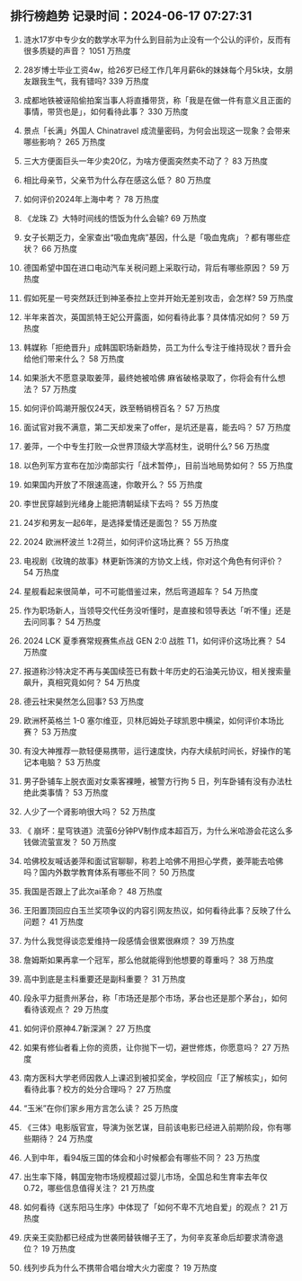 
## 排行榜趋势 记录时间：2024-06-17 07:27:31
  
  1. 涟水17岁中专少女的数学水平为什么到目前为止没有一个公认的评价，反而有很多质疑的声音？ 1051 万热度
    
  2. 28岁博士毕业工资4w，给26岁已经工作几年月薪6k的妹妹每个月5k块，女朋友跟我生气，我有错吗? 339 万热度
    
  3. 成都地铁被诬陷偷拍案当事人将直播带货，称「我是在做一件有意义且正面的事情，带货也是」，如何看待此事？ 330 万热度
    
  4. 景点「长满」外国人 Chinatravel 成流量密码，为何会出现这一现象？会带来哪些影响？ 265 万热度
    
  5. 三大方便面巨头一年少卖20亿，为啥方便面突然卖不动了？ 83 万热度
    
  6. 相比母亲节，父亲节为什么存在感这么低？ 80 万热度
    
  7. 如何评价2024年上海中考？ 78 万热度
    
  8. 《龙珠 Z》大特时间线的悟饭为什么会输? 69 万热度
    
  9. 女子长期乏力，全家查出“吸血鬼病”基因，什么是「吸血鬼病」？都有哪些症状？ 66 万热度
    
  10. 德国希望中国在进口电动汽车关税问题上采取行动，背后有哪些原因？ 59 万热度
    
  11. 假如死星一号突然跃迁到神圣泰拉上空并开始无差别攻击，会怎样? 59 万热度
    
  12. 半年来首次，英国凯特王妃公开露面，如何看待此事？具体情况如何？ 59 万热度
    
  13. 韩媒称「拒绝晋升」成韩国职场新趋势，员工为什么专注于维持现状？晋升会给他们带来什么？ 58 万热度
    
  14. 如果浙大不愿意录取姜萍，最终她被哈佛 麻省破格录取了，你将会有什么想法？ 57 万热度
    
  15. 如何评价鸣潮开服仅24天，跌至畅销榜百名？ 57 万热度
    
  16. 面试官对我不满意，第二天却发来了offer，是坑还是喜，能去吗？ 57 万热度
    
  17. 姜萍，一个中专生打败一众世界顶级大学高材生，说明什么? 56 万热度
    
  18. 以色列军方宣布在加沙南部实行「战术暂停」，目前当地局势如何？ 55 万热度
    
  19. 如果国内开放了不限速高速，你敢开么？ 55 万热度
    
  20. 李世民穿越到光绪身上能把清朝延续下去吗？ 55 万热度
    
  21. 24岁和男友一起6年，是选择爱情还是面包？ 55 万热度
    
  22. 2024 欧洲杯波兰 1:2荷兰，如何评价这场比赛？ 55 万热度
    
  23. 电视剧《玫瑰的故事》林更新饰演的方协文上线，你对这个角色有何评价？ 54 万热度
    
  24. 星舰看起来很简单，可不可能借鉴过来，然后弯道超车？ 54 万热度
    
  25. 作为职场新人，当领导交代任务没听懂时，是直接和领导表达「听不懂」还是去问同事？ 54 万热度
    
  26. 2024 LCK 夏季赛常规赛焦点战 GEN 2:0 战胜 T1，如何评价这场比赛？ 54 万热度
    
  27. 报道称沙特决定不再与美国续签已有数十年历史的石油美元协议，相关搜索量飙升，真相究竟如何？ 54 万热度
    
  28. 德云社宋昊然怎么回事? 53 万热度
    
  29. 欧洲杯英格兰 1-0 塞尔维亚，贝林厄姆处子球凯恩中横梁，如何评价本场比赛？ 53 万热度
    
  30. 有没大神推荐一款轻便易携带，运行速度快，内存大续航时间长，好操作的笔记本电脑？ 53 万热度
    
  31. 男子卧铺车上脱衣面对女乘客裸睡，被警方行拘 5 日，列车卧铺有没有办法杜绝此类事情？ 53 万热度
    
  32. 人少了一个肾影响很大吗？ 52 万热度
    
  33. 《 崩坏：星穹铁道》流萤6分钟PV制作成本超百万，为什么米哈游会花这么多钱做流萤宣发？ 50 万热度
    
  34. 哈佛校友喊话姜萍和面试官聊聊，称若上哈佛不用担心学费，姜萍能去哈佛吗？国内外数学教育体系有哪些不同？ 50 万热度
    
  35. 我国是否跟上了此次ai革命？ 48 万热度
    
  36. 王阳置顶回应白玉兰奖项争议的内容引网友热议，如何看待此事？反映了什么问题？ 41 万热度
    
  37. 为什么我觉得谈恋爱维持一段感情会很累很麻烦？ 39 万热度
    
  38. 詹姆斯如果再拿一个冠军，那么他就能得到他想要的尊重吗？ 38 万热度
    
  39. 高中到底是主科重要还是副科重要？ 31 万热度
    
  40. 段永平力挺贵州茅台，称「市场还是那个市场，茅台也还是那个茅台」，如何看待该观点？ 29 万热度
    
  41. 如何评价原神4.7新深渊？ 27 万热度
    
  42. 如果有修仙者看上你的资质，让你抛下一切，避世修炼，你愿意吗？ 27 万热度
    
  43. 南方医科大学老师因救人上课迟到被扣奖金，学校回应「正了解核实」，如何看待此事？校方的处分合理吗？ 27 万热度
    
  44. “玉米”在你们家乡用方言怎么读？ 25 万热度
    
  45. 《三体》电影版官宣，导演为张艺谋，目前该电影已经进入前期阶段，你有哪些期待？ 24 万热度
    
  46. 人到中年，看94版三国的体会和小时候都会有哪些不同？ 23 万热度
    
  47. 出生率下降，韩国宠物市场规模超过婴儿市场，全国总和生育率去年仅 0.72，哪些信息值得关注？ 21 万热度
    
  48. 如何看待《送东阳马生序》中体现了「如何不卑不亢地自爱」的观点？ 21 万热度
    
  49. 庆亲王奕劻都已经成为世袭罔替铁帽子王了，为何辛亥革命后却要求清帝退位？ 19 万热度
    
  50. 线列步兵为什么不携带合唱台增大火力密度？ 19 万热度
    